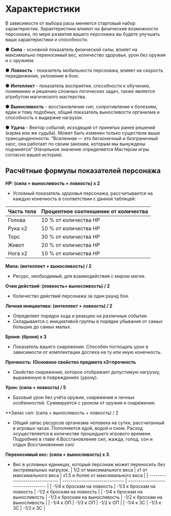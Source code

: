 # Характеристики
В зависимости от выбора расы меняется стартовый набор характеристик. Характеристики влияют на физические возможности персонажа, по мере развития вашего персонажа вы будете улучшать ваши характеристики и способности.

● **Сила** - основной показатель физической силы, влияет на максимально переносимый вес, количество здоровья, урон без оружия и с оружием.

● **Ловкость** - показатель мобильности персонажа, влияет на скорость передвижения, уклонение в бою.

● **Интеллект** - показатель восприятия, способности к обучению, пониманию и решению сложных логических задач, также является атрибутом магического мастерства.

● **Выносливость** - восстановление сил, сопротивление к болезням, ядам и тому подобных, общий показатель выносливости организма и способность к выдержке нагрузок.

● **Удача** - Вектор событий, исходящий от принятых ранее решений (карма или же судьба). Может быть изменен только существом выше трансцендентности. “Вселенная — это бесконечный и безграничный хаос, она работает по своим законам, которым мы вынуждены подчинятся” (Начальное значение определяется Мастером игры согласно вашей истории).

## Расчётные формулы показателей персонажа

**HP: (сила + выносливость + ловкость) x 2**
* Условный показатель здоровья персонажа, рассчитывается на каждую конечность в соответствии с данной таблицей:

| Часть тела | Процентное соотношение от количества |
| ---------- | ------------------------------------ |
| Голова     | 10 % от количества HP                |
| Рука x2    | 10 % от количества HP                |
| Торс       | 30 % от количества HP                |
| Живот      | 20 % от количества HP                |
| Нога x2    | 10 % от количества HP                | 

**Mana: (интеллект + выносливость) / 2**
* Ресурс, необходимый, для взаимодействия с миром магии.

**Очки действий :(ловкость+ выносливость) / 2**
* Количество действий персонажа за один раунд боя.

**Личная инициатива: (интеллект + ловкость) / 2**
* Определяет порядок хода и реакцию на различные события.
* Складывается с инициативой группы в порядке убывания от самых больших до самых малых.

**Броня: (броня) x 3**
* Показатель вашего снаряжения. Способен поглощать урон в зависимости от комплектации доспеха на ту или иную конечность.

**Прочность: (Основное свойство предмета x3=прочность**
* Свойство снаряжения, которое отображает допустимую нагрузку, выраженную в повреждениях (урону).

**Урон: (сила + ловкость) / 5**
* Базовый урон без учёта оружия, снаряжения и личных особенностей. Суммируется с уроном от оружия и снаряжения.

**Запас сил:  (сила + выносливость + ловкость) / 2
* Общий запас ресурсов организма человека на сутки, рассчитанный в игровых часах. Пополняется едой, водой и сном. Расход осуществляется в количестве прошедшего игрового времени. Подробнее в главе 4.Восстановление сил, жажда, голод, сон и отдых Восстановление сил/

**Переносимый вес: (сила + выносливость) x 3**.
* Вес в условных единицах, который персонаж может переносить без экстремальных нагрузок.
| 1/2 от максимального веса      | x1 от максимального веса       | x1.5 и более от максимального веса |
| ------------------------------ | ------------------------------ | ---------------------------------- |
| -1/4 к броскам на ловкость     | -1/3 к броскам на ловкость     | -1/2 к броскам на ловкость         |
| -1/4 к броскам на выносливость | -1/3 к броскам на выносливость | -1/2 к броскам на выносливость     |
| -1/4 к ОП                      | -1/3 к ОП                      | -1/2 к ОП                          |
| -1/4 к ЗС                      | -1/3 к ЗС                      | -1/2 к ЗС                          | 
